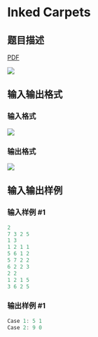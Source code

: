 # Inked Carpets

## 题目描述

[problemUrl]: https://uva.onlinejudge.org/index.php?option=com_onlinejudge&Itemid=8&category=279&page=show_problem&problem=3863

[PDF](https://uva.onlinejudge.org/external/124/p12432.pdf)

![](https://cdn.luogu.com.cn/upload/vjudge_pic/UVA12432/c6324b4e1ceb36f141ea30ef8f4f565e4b9e9cbe.png)

## 输入输出格式

### 输入格式

![](https://cdn.luogu.com.cn/upload/vjudge_pic/UVA12432/7e6775bccb7c8ff4699058ae61c5945ac01db5d8.png)

### 输出格式

![](https://cdn.luogu.com.cn/upload/vjudge_pic/UVA12432/33e3f49af62063ae58e82619d6d34f39d1d596a6.png)

## 输入输出样例

### 输入样例 #1

```cpp
2
7 3 2 5
1 3
1 2 1 1
5 6 1 2
5 7 2 2
6 2 2 3
2 2
1 2 1 5
3 6 2 5
```


### 输出样例 #1

```cpp
Case 1: 5 1
Case 2: 9 0
```


